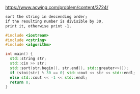 https://www.acwing.com/problem/content/3724/

```txt
sort the string in descending order;
if the resulting number is divisible by 30,
print it, otherwise print -1.
```

```c++
#include <iostream>
#include <cstring>
#include <algorithm>

int main() {
  std::string str;
  std::cin >> str;
  std::sort(str.begin(), str.end(), std::greater<>());
  if (stoi(str) % 30 == 0) std::cout << str << std::endl;
  else std::cout << -1 << std::endl;
  return 0;
}
```
